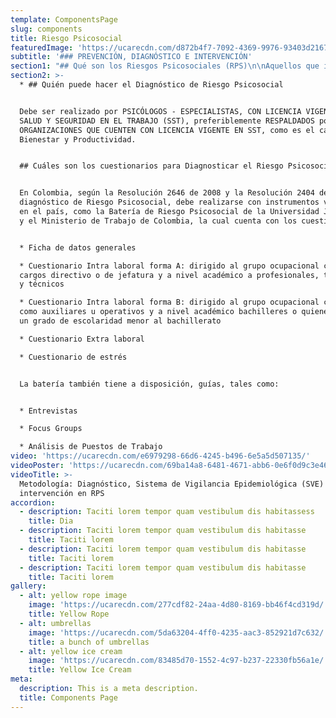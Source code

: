 ```yaml
---
template: ComponentsPage
slug: components
title: Riesgo Psicosocial
featuredImage: 'https://ucarecdn.com/d872b4f7-7092-4369-9976-93403d216706/'
subtitle: '### PREVENCIÓN, DIAGNÓSTICO E INTERVENCIÓN'
section1: "## Qué son los Riesgos Psicosociales (RPS)\n\nAquellos que influyen en la Salud y el Desempeño de los trabajadores, a partir de una interrelación dinámica, mediante percepciones y experiencias que comprenden aspectos intra laborales (propios del trabajo y su organización), extra laborales (factores externos) y las condiciones individuales o características personales del trabajador. (Resolución 2646 de 2008)\r\r\n\n​Los RPS's repercuten en el deterioro del Bienestar y la Calidad de Vida de los colaboradores, impactando negativamente la Productividad, trayendo consigo problemas en el funcionamiento de la empresa si no se detectan a tiempo.  Por lo anterior, es imprescindible un correcto diagnóstico, con el fin de prevenirlos y/o mitigarlos; para lo cual estamos a su disposición.​\n\n## Por qué hacer el Diagnóstico de Riesgo Psicosocial\n\nNo solo para dar cumplimiento a las disposiciones legales emitidas por el Ministerio del Trabajo en su Resolución 2646, en donde establece que las organizaciones son responsables de asumir la evaluación del riesgo psicosocial de sus colaboradores, a través de la batería de Riesgo Psicosocial, validada en Colombia por el Ministerio de Trabajo y la Universidad Javeriana (Resolución 2404 de 2019); sino también, por responsabilidad social, ya que además de cumplir la ley, a través de un adecuado diagnóstico, estamos generando valor agregado a los miembros de la organización, al conocer los riesgos a los que están expuestos y sus causas, y luego con la gestión efectiva, generar Bienestar y Calidad de Vida, al tiempo que aumentamos la productividad.\r\n​\r\nPor otra parte, para articular la gestión de los riesgos psicosociales, con el Sistema de Gestión Salud y Seguridad en el Trabajo (SG - SST) y dar cumplimiento a este requerimiento. \n \n\n![riesgo psicosocial, burn out syndrome](https://ucarecdn.com/4071df0d-f9c7-4243-a726-1ea5bd895e45/ \"Riesgo Psicosocial\")"
section2: >-
  * ## Quién puede hacer el Diagnóstico de Riesgo Psicosocial


  ​​Debe ser realizado por PSICÓLOGOS - ESPECIALISTAS, CON LICENCIA VIGENTE EN
  SALUD Y SEGURIDAD EN EL TRABAJO (SST), preferiblemente RESPALDADOS por
  ORGANIZACIONES QUE CUENTEN CON LICENCIA VIGENTE EN SST, como es el caso de
  Bienestar y Productividad. 


  ## Cuáles son los cuestionarios para Diagnosticar el Riesgo Psicosocial


  En Colombia, según la Resolución 2646 de 2008 y la Resolución 2404 de 2019, el
  diagnóstico de Riesgo Psicosocial, debe realizarse con instrumentos validados
  en el país, como la Batería de Riesgo Psicosocial de la Universidad Javeriana
  y el Ministerio de Trabajo de Colombia, la cual cuenta con los cuestionarios: 


  * Ficha de datos generales

  * Cuestionario Intra laboral forma A: dirigido al grupo ocupacional con 
  cargos directivo o de jefatura y a nivel académico a profesionales, tecnólogos
  y técnicos

  * Cuestionario Intra laboral forma B: dirigido al grupo ocupacional con cargos
  como auxiliares u operativos y a nivel académico bachilleres o quienes tengan
  un grado de escolaridad menor al bachillerato

  * Cuestionario Extra laboral

  * Cuestionario de estrés 


  La batería también tiene a disposición, guías, tales como:


  * Entrevistas

  * Focus Groups

  * Análisis de Puestos de Trabajo
video: 'https://ucarecdn.com/e6979298-66d6-4245-b496-6e5a5d507135/'
videoPoster: 'https://ucarecdn.com/69ba14a8-6481-4671-abb6-0e6f0d9c3e46/'
videoTitle: >-
  Metodología: Diagnóstico, Sistema de Vigilancia Epidemiológica (SVE) e
  intervención en RPS
accordion:
  - description: Taciti lorem tempor quam vestibulum dis habitassess
    title: Dia
  - description: Taciti lorem tempor quam vestibulum dis habitasse
    title: Taciti lorem
  - description: Taciti lorem tempor quam vestibulum dis habitasse
    title: Taciti lorem
  - description: Taciti lorem tempor quam vestibulum dis habitasse
    title: Taciti lorem
gallery:
  - alt: yellow rope image
    image: 'https://ucarecdn.com/277cdf82-24aa-4d80-8169-bb46f4cd319d/'
    title: Yellow Rope
  - alt: umbrellas
    image: 'https://ucarecdn.com/5da63204-4ff0-4235-aac3-852921d7c632/'
    title: a bunch of umbrellas
  - alt: yellow ice cream
    image: 'https://ucarecdn.com/83485d70-1552-4c97-b237-22330fb56a1e/'
    title: Yellow Ice Cream
meta:
  description: This is a meta description.
  title: Components Page
---
```


